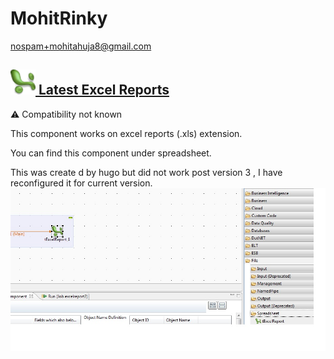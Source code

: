 # MohitRinky
  <nospam+mohitahuja8@gmail.com>

## <a href='./components/Latest Excel Reports/readme.md'><img src='./components/Latest Excel Reports/logo.jpg' width='40' height='40'> Latest Excel Reports</a>
 :warning: Compatibility not known

This component works on excel reports (.xls) extension.

You can find this component under spreadsheet.

This  was create d by hugo but did not work post version 3 , I have reconfigured it for current version.
<img src='./components/Latest Excel Reports/sample.jpg'>
